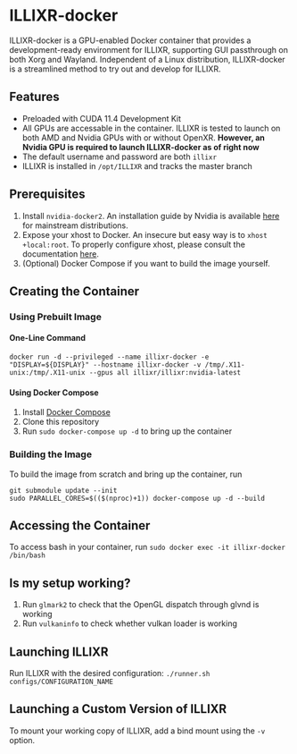 # ILLIXR-docker

ILLIXR-docker is a GPU-enabled Docker container that provides a development-ready environment for ILLIXR, supporting GUI passthrough on both Xorg and Wayland. Independent of a Linux distribution, ILLIXR-docker is a streamlined method to try out and develop for ILLIXR.

## Features
- Preloaded with CUDA 11.4 Development Kit
- All GPUs are accessable in the container. ILLIXR is tested to launch on both AMD and Nvidia GPUs with or without OpenXR. **However, an Nvidia GPU is required to launch ILLIXR-docker as of right now**
- The default username and password are both `illixr`
- ILLIXR is installed in `/opt/ILLIXR` and tracks the master branch

## Prerequisites
1. Install `nvidia-docker2`. An installation guide by Nvidia is available [here](https://docs.nvidia.com/datacenter/cloud-native/container-toolkit/install-guide.html) for mainstream distributions.
2. Expose your xhost to Docker. An insecure but easy way is to `xhost +local:root`. To properly configure xhost, please consult the documentation [here](http://wiki.ros.org/docker/Tutorials/GUI).
3. (Optional) Docker Compose if you want to build the image yourself.

## Creating the Container
### Using Prebuilt Image
#### One-Line Command
``` docker run -d --privileged --name illixr-docker -e "DISPLAY=${DISPLAY}" --hostname illixr-docker -v /tmp/.X11-unix:/tmp/.X11-unix --gpus all illixr/illixr:nvidia-latest ```
#### Using Docker Compose
1. Install [Docker Compose](https://docs.docker.com/compose/install/)
2. Clone this repository
3. Run `sudo docker-compose up -d` to bring up the container
### Building the Image
To build the image from scratch and bring up the container, run
```
git submodule update --init
sudo PARALLEL_CORES=$(($(nproc)+1)) docker-compose up -d --build
```

## Accessing the Container
To access bash in your container, run `sudo docker exec -it illixr-docker /bin/bash`

## Is my setup working?
1. Run `glmark2` to check that the OpenGL dispatch through glvnd is working
2. Run `vulkaninfo` to check whether vulkan loader is working

## Launching ILLIXR
Run ILLIXR with the desired configuration: `./runner.sh configs/CONFIGURATION_NAME`

## Launching a Custom Version of ILLIXR
To mount your working copy of ILLIXR, add a bind mount using the `-v` option.
